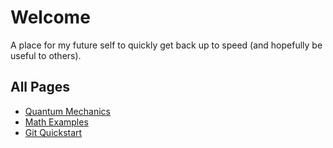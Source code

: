 # Welcome

A place for my future self to quickly get back up to speed (and hopefully be useful to others).

## All Pages

- [Quantum Mechanics](quantum-mechanics.md)
- [Math Examples](notes/math-examples.md)
- [Git Quickstart](howto/git.md)
